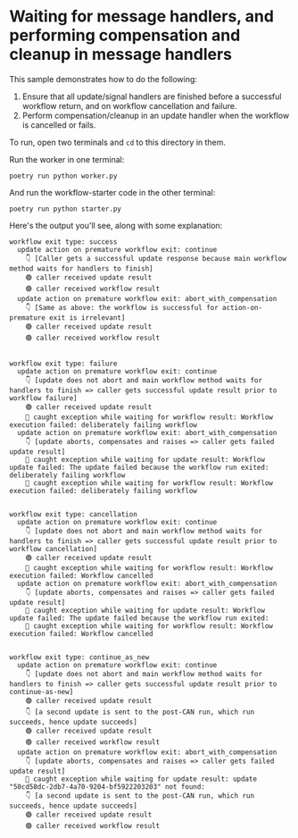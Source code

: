 # Waiting for message handlers, and performing compensation and cleanup in message handlers

This sample demonstrates how to do the following:

1. Ensure that all update/signal handlers are finished before a successful
    workflow return, and on workflow cancellation and failure.
2. Perform compensation/cleanup in an update handler when the workflow is
    cancelled or fails.



To run, open two terminals and `cd` to this directory in them.

Run the worker in one terminal:

    poetry run python worker.py

And run the workflow-starter code in the other terminal:

    poetry run python starter.py


Here's the output you'll see, along with some explanation:

```
workflow exit type: success
  update action on premature workflow exit: continue
    👇 [Caller gets a successful update response because main workflow method waits for handlers to finish]
    🟢 caller received update result
    🟢 caller received workflow result
  update action on premature workflow exit: abort_with_compensation
    👇 [Same as above: the workflow is successful for action-on-premature exit is irrelevant]
    🟢 caller received update result
    🟢 caller received workflow result


workflow exit type: failure
  update action on premature workflow exit: continue
    👇 [update does not abort and main workflow method waits for handlers to finish => caller gets successful update result prior to workflow failure]
    🟢 caller received update result
    🔴 caught exception while waiting for workflow result: Workflow execution failed: deliberately failing workflow
  update action on premature workflow exit: abort_with_compensation
    👇 [update aborts, compensates and raises => caller gets failed update result]
    🔴 caught exception while waiting for update result: Workflow update failed: The update failed because the workflow run exited: deliberately failing workflow
    🔴 caught exception while waiting for workflow result: Workflow execution failed: deliberately failing workflow


workflow exit type: cancellation
  update action on premature workflow exit: continue
    👇 [update does not abort and main workflow method waits for handlers to finish => caller gets successful update result prior to workflow cancellation]
    🟢 caller received update result
    🔴 caught exception while waiting for workflow result: Workflow execution failed: Workflow cancelled
  update action on premature workflow exit: abort_with_compensation
    👇 [update aborts, compensates and raises => caller gets failed update result]
    🔴 caught exception while waiting for update result: Workflow update failed: The update failed because the workflow run exited:
    🔴 caught exception while waiting for workflow result: Workflow execution failed: Workflow cancelled


workflow exit type: continue_as_new
  update action on premature workflow exit: continue
    👇 [update does not abort and main workflow method waits for handlers to finish => caller gets successful update result prior to continue-as-new]
    🟢 caller received update result
    👇 [a second update is sent to the post-CAN run, which run succeeds, hence update succeeds]
    🟢 caller received update result
    🟢 caller received workflow result
  update action on premature workflow exit: abort_with_compensation
    👇 [update aborts, compensates and raises => caller gets failed update result]
    🔴 caught exception while waiting for update result: update "50cd58dc-2db7-4a70-9204-bf5922203203" not found:
    👇 [a second update is sent to the post-CAN run, which run succeeds, hence update succeeds]
    🟢 caller received update result
    🟢 caller received workflow result
```